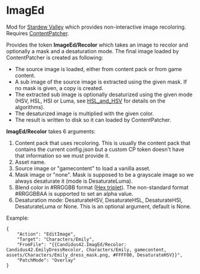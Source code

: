 # ImagEd

Mod for [Stardew Valley](http://stardewvalley.net/) which provides non-interactive image recoloring. Requires [ContentPatcher](https://www.nexusmods.com/stardewvalley/mods/1915).

Provides the token **ImageEd/Recolor** which takes an image to recolor and optionally a mask and a desaturation mode. The final image loaded by ContentPatcher is created as following:

- The source image is loaded, either from content pack or from game content. 
- A sub image of the source image is extracted using the given mask. If no mask is given, a copy is created.
- The extracted sub image is optionally desaturized using the given mode (HSV, HSL, HSI or Luma, see [HSL_and_HSV](https://en.wikipedia.org/wiki/HSL_and_HSV) for details on the algorithms).
- The desaturized image is multiplied with the given color.
- The result is written to disk so it can loaded by ContentPatcher.

**ImagEd/Recolor** takes 6 arguments:

1. Content pack that uses recoloring. This is usually the content pack that contains the current config.json but a custom CP token doesn't have that information so we must provide it.
2. Asset name.
3. Source image or "gamecontent" to load a vanilla asset.
4. Mask image or "none". Mask is supposed to be a grayscale image so we always desaturate it (mode is DesaturateLuma).
5. Blend color in #RRGGBB format ([Hex triplet](https://en.wikipedia.org/wiki/Web_colors#Hex_triplet)). The non-standard format #RRGGBBAA is supported to set an alpha value.
6. Desaturation mode: DesaturateHSV, DesaturateHSL, DesaturateHSI, DesaturateLuma or None. This is an optional argument, default is None.

Example:

    {
        "Action": "EditImage",
        "Target": "Characters/Emily",
        "FromFile": "{{Candidus42.ImagEd/Recolor: Candidus42.EmilyDressRecolor, Characters/Emily, gamecontent, assets/Characters/Emily_dress_mask.png, #FFFF00, DesaturateHSV}}",
        "PatchMode": "Overlay"
    }

